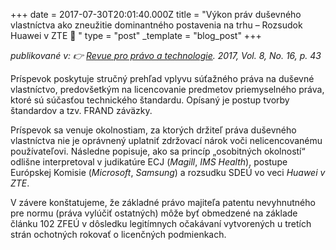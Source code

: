 +++
date = 2017-07-30T20:01:40.000Z
title = "Výkon práv duševného vlastníctva ako zneužitie dominantného postavenia na trhu – Rozsudok Huawei v ZTE 📱 "
type = "post"
_template = "blog_post"
+++

_publikované v: 👉_ [_Revue pro právo a technologie_](https://journals.muni.cz/revue/article/view/8166/pdf "Ústav práva a technologií Právnická fakulta, Masarykova univerzita")_. 2017, Vol. 8, No. 16, p. 43_

Príspevok poskytuje stručný prehľad vplyvu súťažného práva na duševné vlastníctvo, predovšetkým na licencovanie predmetov priemyselného práva, ktoré sú súčasťou technického štandardu. Opísaný je postup tvorby štandardov a tzv. FRAND záväzky. 

Príspevok sa venuje okolnostiam, za ktorých držiteľ práva duševného vlastníctva nie je oprávnený uplatniť zdržovací nárok voči nelicencovanému používateľovi. Následne popisuje, ako sa princíp „osobitných okolností“ odlišne interpretoval v judikatúre ECJ (_Magill_, _IMS Health_), postupe Európskej Komisie (_Microsoft_, _Samsung_) a rozsudku SDEÚ vo veci _Huawei v ZTE_. 

V závere konštatujeme, že základné právo majiteľa patentu nevyhnutného pre normu (práva vylúčiť ostatných) môže byť obmedzené na základe článku 102 ZFEÚ v dôsledku legitímnych očakávaní vytvorených u tretích strán ochotných rokovať o licenčných podmienkach.
